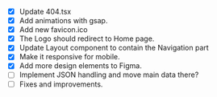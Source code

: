 -   [x] Update 404.tsx
-   [x] Add animations with gsap.
-   [x] Add new favicon.ico
-   [x] The Logo should redirect to Home page.
-   [x] Update Layout component to contain the Navigation part
-   [x] Make it responsive for mobile.
-   [x] Add more design elements to Figma.
-   [ ] Implement JSON handling and move main data there?
-   [ ] Fixes and improvements.
